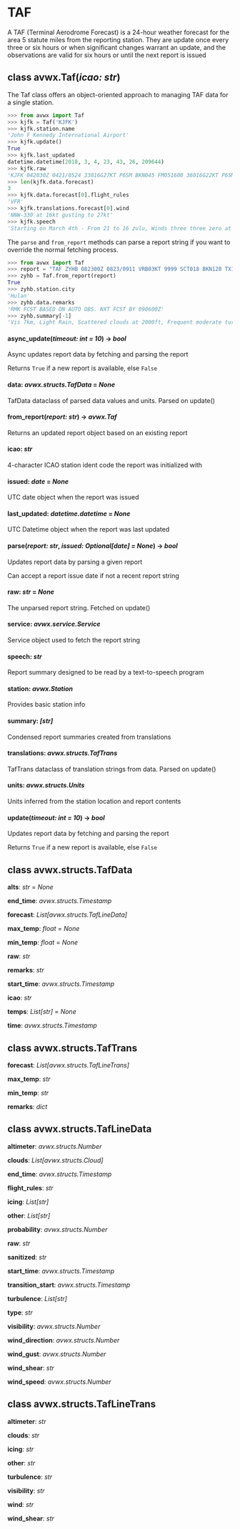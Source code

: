# TAF

A TAF (Terminal Aerodrome Forecast) is a 24-hour weather forecast for the area 5 statute miles from the reporting station. They are update once every three or six hours or when significant changes warrant an update, and the observations are valid for six hours or until the next report is issued

## class avwx.**Taf**(*icao: str*)

The Taf class offers an object-oriented approach to managing TAF data for a single station.

```python
>>> from avwx import Taf
>>> kjfk = Taf('KJFK')
>>> kjfk.station.name
'John F Kennedy International Airport'
>>> kjfk.update()
True
>>> kjfk.last_updated
datetime.datetime(2018, 3, 4, 23, 43, 26, 209644)
>>> kjfk.raw
'KJFK 042030Z 0421/0524 33016G27KT P6SM BKN045 FM051600 36016G22KT P6SM BKN040 FM052100 35013KT P6SM SCT035'
>>> len(kjfk.data.forecast)
3
>>> kjfk.data.forecast[0].flight_rules
'VFR'
>>> kjfk.translations.forecast[0].wind
'NNW-330 at 16kt gusting to 27kt'
>>> kjfk.speech
'Starting on March 4th - From 21 to 16 zulu, Winds three three zero at 16kt gusting to 27kt. Visibility greater than six miles. Broken layer at 4500ft. From 16 to 21 zulu, Winds three six zero at 16kt gusting to 22kt. Visibility greater than six miles. Broken layer at 4000ft. From 21 to midnight zulu, Winds three five zero at 13kt. Visibility greater than six miles. Scattered clouds at 3500ft'
```

The `parse` and `from_report` methods can parse a report string if you want to override the normal fetching process.

```python
>>> from avwx import Taf
>>> report = "TAF ZYHB 082300Z 0823/0911 VRB03KT 9999 SCT018 BKN120 TX14/0907Z TN04/0921Z FM090100 09015KT 9999 -SHRA WS020/13045KT SCT018 BKN120 BECMG 0904/0906 34008KT PROB30 TEMPO 0906/0911 7000 -RA SCT020 650104 530804 RMK FCST BASED ON AUTO OBS. NXT FCST BY 090600Z"
>>> zyhb = Taf.from_report(report)
True
>>> zyhb.station.city
'Hulan'
>>> zyhb.data.remarks
'RMK FCST BASED ON AUTO OBS. NXT FCST BY 090600Z'
>>> zyhb.summary[-1]
'Vis 7km, Light Rain, Scattered clouds at 2000ft, Frequent moderate turbulence in clear air from 8000ft to 12000ft, Moderate icing in clouds from 1000ft to 5000ft'
```

#### **async_update**(*timeout: int = 10*) -> *bool*

Async updates report data by fetching and parsing the report

Returns `True` if a new report is available, else `False`

#### **data**: *avwx.structs.TafData* = *None*

TafData dataclass of parsed data values and units. Parsed on update()

#### **from_report**(*report: str*) -> *avwx.Taf*

Returns an updated report object based on an existing report

#### **icao**: *str*

4-character ICAO station ident code the report was initialized with

#### **issued**: *date* = *None*

UTC date object when the report was issued

#### **last_updated**: *datetime.datetime* = *None*

UTC Datetime object when the report was last updated

#### **parse**(*report: str*, *issued: Optional[date] = None*) -> *bool*

Updates report data by parsing a given report

Can accept a report issue date if not a recent report string

#### **raw**: *str* = *None*

The unparsed report string. Fetched on update()

#### **service**: *avwx.service.Service*

Service object used to fetch the report string

#### **speech**: *str*

Report summary designed to be read by a text-to-speech program

#### **station**: *avwx.Station*

Provides basic station info

#### **summary**: *[str]*

Condensed report summaries created from translations

#### **translations**: *avwx.structs.TafTrans*

TafTrans dataclass of translation strings from data. Parsed on update()

#### **units**: *avwx.structs.Units*

Units inferred from the station location and report contents

#### **update**(*timeout: int = 10*) -> *bool*

Updates report data by fetching and parsing the report

Returns `True` if a new report is available, else `False`

## class avwx.structs.**TafData**

**alts**: *str* = *None*

**end_time**: *avwx.structs.Timestamp*

**forecast**: *List[avwx.structs.TafLineData]*

**max_temp**: *float* = *None*

**min_temp**: *float* = *None*

**raw**: *str*

**remarks**: *str*

**start_time**: *avwx.structs.Timestamp*

**icao**: *str*

**temps**: *List[str]* = *None*

**time**: *avwx.structs.Timestamp*

## class avwx.structs.**TafTrans**

**forecast**: *List[avwx.structs.TafLineTrans]*

**max_temp**: *str*

**min_temp**: *str*

**remarks**: *dict*

## class avwx.structs.**TafLineData**

**altimeter**: *avwx.structs.Number*

**clouds**: *List[avwx.structs.Cloud]*

**end_time**: *avwx.structs.Timestamp*

**flight_rules**: *str*

**icing**: *List[str]*

**other**: *List[str]*

**probability**: *avwx.structs.Number*

**raw**: *str*

**sanitized**: *str*

**start_time**: *avwx.structs.Timestamp*

**transition_start**: *avwx.structs.Timestamp*

**turbulence**: *List[str]*

**type**: *str*

**visibility**: *avwx.structs.Number*

**wind_direction**: *avwx.structs.Number*

**wind_gust**: *avwx.structs.Number*

**wind_shear**: *str*

**wind_speed**: *avwx.structs.Number*

## class avwx.structs.**TafLineTrans**

**altimeter**: *str*

**clouds**: *str*

**icing**: *str*

**other**: *str*

**turbulence**: *str*

**visibility**: *str*

**wind**: *str*

**wind_shear**: *str*
